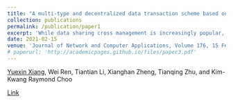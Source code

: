 ```yaml
---
title: "A multi-type and decentralized data transaction scheme based on smart contracts and digital watermarks"
collection: publications
permalink: /publication/paper1
excerpt: 'While data sharing cross management is increasingly popular, there are challenges in such a decentralized data sharing mode, especially in terms of transaction fairness and copyright protection. However, few schemes consider both fairness and copyright protection in the current literature. In this paper, we propose a flexible and Ethereum-based scheme to facilitate copyright protection in data sharing blockchain, by using watermark-based policies. This allows us to achieve properties such as preventing the re-selling of data (e.g., partial data, combined data, and leaked data). We also design five algorithms to automatically guarantee data sharing fairness and proactively protect data copyright, by using smart contracts. In other words, several new security features are introduced to existing transaction schemes, while still achieving feasible performance. The response times for each key step of smart contract in the proposed scheme is between 0.41 s and 0.91 s.'
date: 2021-02-15
venue: 'Journal of Network and Computer Applications, Volume 176, 15 February'
# paperurl: 'http://academicpages.github.io/files/paper3.pdf'
---
```

<u>Yuexin Xiang</u>, Wei Ren, Tiantian Li, Xianghan Zheng, Tianqing Zhu, and Kim-Kwang Raymond Choo

[Link](https://www.sciencedirect.com/science/article/pii/S1084804520304057)




